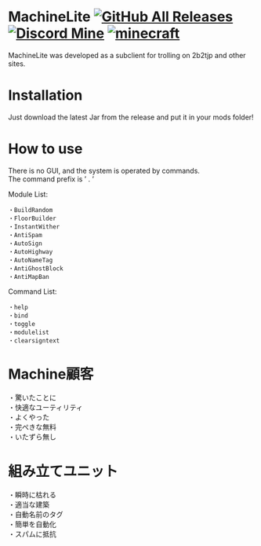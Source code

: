 # MachineLite [![GitHub All Releases](https://img.shields.io/github/downloads/34663/MachineLite/total)](https://github.com/34663/MachineLite/releases) [![Discord Mine](https://img.shields.io/discord/820155363268624415?label=Discord&logo=discord&logoColor=white)](https://discord.gg/2smsjav2jd) [![minecraft](https://img.shields.io/badge/Minecraft-1.12.2-blueviolet.svg)](https://www.minecraft.net/ja-jp/article/minecraft-1122-released)
MachineLite was developed as a subclient for trolling on 2b2tjp and other sites.
# Installation
Just download the latest Jar from the release and put it in your mods folder!
# How to use
There is no GUI, and the system is operated by commands.  
The command prefix is ’ . ’  
  
Module List:
```
・BuildRandom
・FloorBuilder
・InstantWither
・AntiSpam
・AutoSign
・AutoHighway
・AutoNameTag
・AntiGhostBlock
・AntiMapBan
```

Command List:
```
・help
・bind
・toggle
・modulelist
・clearsigntext
```
  
  
  
# Machine顧客
・驚いたことに  
・快適なユーティリティ  
・よくやった  
・完ぺきな無料  
・いたずら無し  

# 組み立てユニット
・瞬時に枯れる  
・適当な建築  
・自動名前のタグ  
・簡単を自動化  
・スパムに抵抗  
